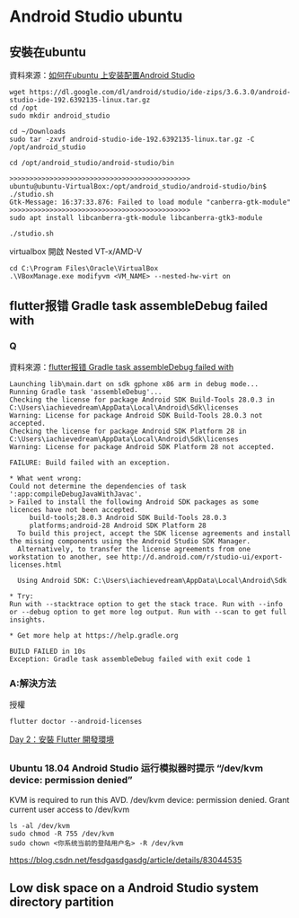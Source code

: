 # Android Studio ubuntu
## 安裝在ubuntu
資料來源：<a href="https://www.cnblogs.com/jianhaoscnu/p/12915862.html">如何在ubuntu 上安装配置Android Studio</a>
~~~
wget https://dl.google.com/dl/android/studio/ide-zips/3.6.3.0/android-studio-ide-192.6392135-linux.tar.gz
cd /opt
sudo mkdir android_studio

cd ~/Downloads
sudo tar -zxvf android-studio-ide-192.6392135-linux.tar.gz -C /opt/android_studio 

cd /opt/android_studio/android-studio/bin

>>>>>>>>>>>>>>>>>>>>>>>>>>>>>>>>>>>>>>>>>>>>>
ubuntu@ubuntu-VirtualBox:/opt/android_studio/android-studio/bin$ ./studio.sh
Gtk-Message: 16:37:33.876: Failed to load module "canberra-gtk-module"
>>>>>>>>>>>>>>>>>>>>>>>>>>>>>>>>>>>>>>>>>>>>>
sudo apt install libcanberra-gtk-module libcanberra-gtk3-module

./studio.sh
~~~
virtualbox 開啟 Nested VT-x/AMD-V
~~~
cd C:\Program Files\Oracle\VirtualBox
.\VBoxManage.exe modifyvm <VM_NAME> --nested-hw-virt on
~~~




## flutter报错 Gradle task assembleDebug failed with
### Q
資料來源：<a href="https://segmentfault.com/q/1010000019527353">flutter报错 Gradle task assembleDebug failed with</a>

~~~
Launching lib\main.dart on sdk gphone x86 arm in debug mode...
Running Gradle task 'assembleDebug'...
Checking the license for package Android SDK Build-Tools 28.0.3 in C:\Users\iachievedream\AppData\Local\Android\Sdk\licenses
Warning: License for package Android SDK Build-Tools 28.0.3 not accepted.
Checking the license for package Android SDK Platform 28 in C:\Users\iachievedream\AppData\Local\Android\Sdk\licenses
Warning: License for package Android SDK Platform 28 not accepted.

FAILURE: Build failed with an exception.

* What went wrong:
Could not determine the dependencies of task ':app:compileDebugJavaWithJavac'.
> Failed to install the following Android SDK packages as some licences have not been accepted.
     build-tools;28.0.3 Android SDK Build-Tools 28.0.3
     platforms;android-28 Android SDK Platform 28
  To build this project, accept the SDK license agreements and install the missing components using the Android Studio SDK Manager.
  Alternatively, to transfer the license agreements from one workstation to another, see http://d.android.com/r/studio-ui/export-licenses.html

  Using Android SDK: C:\Users\iachievedream\AppData\Local\Android\Sdk

* Try:
Run with --stacktrace option to get the stack trace. Run with --info or --debug option to get more log output. Run with --scan to get full insights.

* Get more help at https://help.gradle.org

BUILD FAILED in 10s
Exception: Gradle task assembleDebug failed with exit code 1
~~~
### A:解決方法
授權
~~~
flutter doctor --android-licenses
~~~
[Day 2：安裝 Flutter 開發環境](https://ithelp.ithome.com.tw/articles/10216013)


## 

### Ubuntu 18.04 Android Studio 运行模拟器时提示 “/dev/kvm device: permission denied”

KVM is required to run this AVD. /dev/kvm device: permission denied. Grant current user access to /dev/kvm
~~~
ls -al /dev/kvm
sudo chmod -R 755 /dev/kvm
sudo chown <你系统当前的登陆用户名> -R /dev/kvm
~~~


https://blog.csdn.net/fesdgasdgasdg/article/details/83044535


## Low disk space on a Android Studio system directory partition
### 